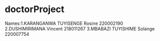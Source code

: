 # doctorProject

Names:1.KARANGANWA TUYISENGE Rosine     220002190
2.DUSHIMIRIMANA Vincent                 218011267
3.MBABAZI TUYISHIME Solange             220007754
